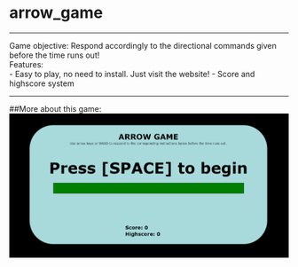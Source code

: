 # arrow_game
<hr>
Game objective: Respond accordingly to the directional commands given before the time runs out! <br>
Features: <br>
- Easy to play, no need to install. Just visit the website!
- Score and highscore system
<hr>
##More about this game: <br>
<img src='lib/main.png'>
